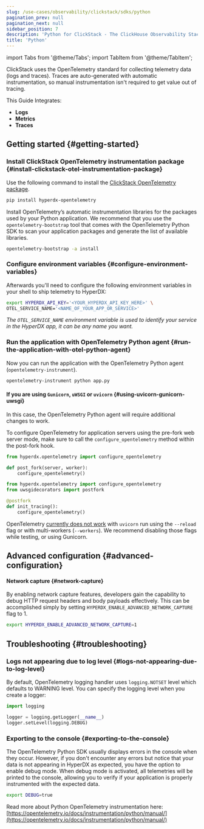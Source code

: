 ```yaml
---
slug: /use-cases/observability/clickstack/sdks/python
pagination_prev: null
pagination_next: null
sidebar_position: 7
description: 'Python for ClickStack - The ClickHouse Observability Stack'
title: 'Python'
---
```


import Tabs from '@theme/Tabs';
import TabItem from '@theme/TabItem';


ClickStack uses the OpenTelemetry standard for collecting telemetry data (logs and
traces). Traces are auto-generated with automatic instrumentation, so manual
instrumentation isn't required to get value out of tracing.

This Guide Integrates:

- **Logs**
- **Metrics**
- **Traces**

## Getting started {#getting-started}

### Install ClickStack OpenTelemetry instrumentation package {#install-clickstack-otel-instrumentation-package}

Use the following command to install the [ClickStack OpenTelemetry package](https://pypi.org/project/hyperdx-opentelemetry/).

```bash
pip install hyperdx-opentelemetry
```

Install OpenTelemetry’s automatic instrumentation libraries for the packages used by your Python application. We recommend that you use the
`opentelemetry-bootstrap` tool that comes with the OpenTelemetry Python SDK to scan your application packages and generate the list of available libraries.

```bash
opentelemetry-bootstrap -a install
```

### Configure environment variables {#configure-environment-variables}

Afterwards you'll need to configure the following environment variables in your shell to ship telemetry to HyperDX:

```bash
export HYPERDX_API_KEY='<YOUR_HYPERDX_API_KEY_HERE>' \
OTEL_SERVICE_NAME='<NAME_OF_YOUR_APP_OR_SERVICE>'
```

_The `OTEL_SERVICE_NAME` environment variable is used to identify your service in the HyperDX app, it can be any name you want._

### Run the application with OpenTelemetry Python agent {#run-the-application-with-otel-python-agent}

Now you can run the application with the OpenTelemetry Python agent (`opentelemetry-instrument`).

```bash
opentelemetry-instrument python app.py
```

#### If you are using `Gunicorn`, `uWSGI` or `uvicorn` {#using-uvicorn-gunicorn-uwsgi}

In this case, the OpenTelemetry Python agent will require additional changes to work. 

To configure OpenTelemetry for application servers using the pre-fork web server mode, make sure to call the `configure_opentelemetry` method within the post-fork hook.


<Tabs groupId="python-alternative">
<TabItem value="gunicorn" label="Gunicorn" default>

```python
from hyperdx.opentelemetry import configure_opentelemetry

def post_fork(server, worker):
    configure_opentelemetry()
```
</TabItem>
<TabItem value="uwsgi" label="uWSGI" default>

```python
from hyperdx.opentelemetry import configure_opentelemetry
from uwsgidecorators import postfork

@postfork
def init_tracing():
    configure_opentelemetry()
```

</TabItem>

<TabItem value="uvicorn" label="uvicorn" default>

OpenTelemetry [currently does not work](https://github.com/open-telemetry/opentelemetry-python-contrib/issues/385) with `uvicorn` run using the `--reload` 
flag or with multi-workers (`--workers`). We recommend disabling those flags while testing, or using Gunicorn.

</TabItem>

</Tabs>

## Advanced configuration {#advanced-configuration}

#### Network capture {#network-capture}

By enabling network capture features, developers gain the capability to debug
HTTP request headers and body payloads effectively. This can be accomplished
simply by setting `HYPERDX_ENABLE_ADVANCED_NETWORK_CAPTURE` flag to 1.

```bash
export HYPERDX_ENABLE_ADVANCED_NETWORK_CAPTURE=1
```

## Troubleshooting {#troubleshooting}

### Logs not appearing due to log level {#logs-not-appearing-due-to-log-level}

By default, OpenTelemetry logging handler uses `logging.NOTSET` level which
defaults to WARNING level. You can specify the logging level when you create a
logger:

```python
import logging

logger = logging.getLogger(__name__)
logger.setLevel(logging.DEBUG)
```

### Exporting to the console {#exporting-to-the-console}

The OpenTelemetry Python SDK usually displays errors in the console when they
occur. However, if you don't encounter any errors but notice that your data is
not appearing in HyperDX as expected, you have the option to enable debug mode.
When debug mode is activated, all telemetries will be printed to the console,
allowing you to verify if your application is properly instrumented with the
expected data.

```bash
export DEBUG=true
```

Read more about Python OpenTelemetry instrumentation here:
[https://opentelemetry.io/docs/instrumentation/python/manual/](https://opentelemetry.io/docs/instrumentation/python/manual/)


